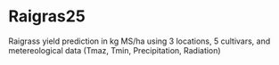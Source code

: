 # Raigras25
Raigrass yield prediction in kg MS/ha using 3 locations, 5 cultivars, and metereological data (Tmaz, Tmin, Precipitation, Radiation)
